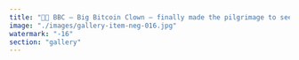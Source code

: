 ```yaml
---
title: "🤡🗿 BBC — Big Bitcoin Clown — finally made the pilgrimage to see the legendary Satoshi statue.<br /><br />But plot twist: it’s cheap tin, mass-produced in a Shenzhen back alley.<br /><br />Still, BBC can’t help himself — he’s quivering, literally wetting his clown pants, worshipping a myth he doesn’t understand.<br /><br />👉 When your entire belief system needs an idol, you’ve already missed the point.<br />👉 When that idol’s a Made-in-China knockoff, you’ve looped the punchline.<br /><br />🔹 Sovereignty can’t be outsourced. Coherence can’t be minted in plastic.<br /><br />Keep wetting yourself, BBC. The statue will never care.<br /><br /><br />hashtag<br />#Bitcoin <br />hashtag<br />#BBC <br />hashtag<br />#BigBitcoinClown <br />hashtag<br />#CultLogic <br />hashtag<br />#SatoshiMyth <br />hashtag<br />#Satire"
image: "./images/gallery-item-neg-016.jpg"
watermark: "-16"
section: "gallery"
---
```

